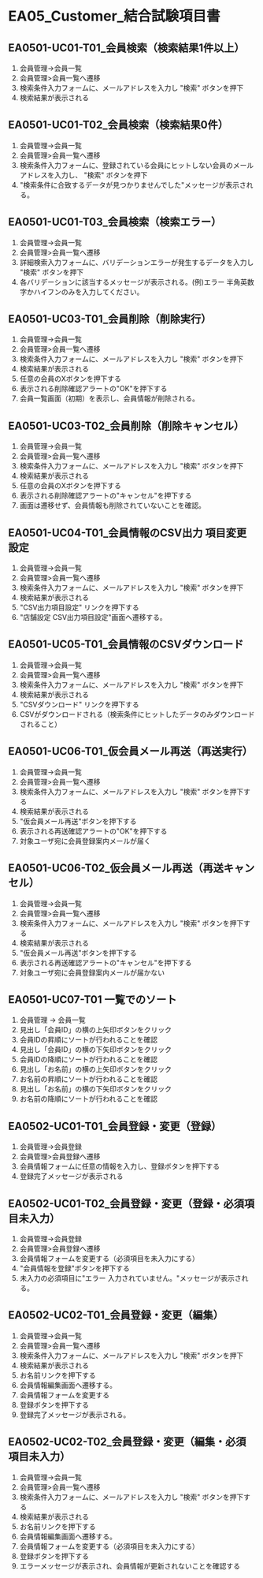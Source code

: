 # EA05_Customer_結合試験項目書

## EA0501-UC01-T01_会員検索（検索結果1件以上）

1. 会員管理→会員一覧
1. 会員管理>会員一覧へ遷移
1. 検索条件入力フォームに、メールアドレスを入力し "検索" ボタンを押下
1. 検索結果が表示される

## EA0501-UC01-T02_会員検索（検索結果0件）

1. 会員管理→会員一覧
1. 会員管理>会員一覧へ遷移
1. 検索条件入力フォームに、登録されている会員にヒットしない会員のメールアドレスを入力し、 "検索" ボタンを押下
1. "検索条件に合致するデータが見つかりませんでした"メッセージが表示される。

## EA0501-UC01-T03_会員検索（検索エラー）

1. 会員管理→会員一覧
1. 会員管理>会員一覧へ遷移
1. 詳細検索入力フォームに、バリデーションエラーが発生するデータを入力し "検索" ボタンを押下
1. 各バリデーションに該当するメッセージが表示される。(例)エラー 半角英数字かハイフンのみを入力してください。

## EA0501-UC03-T01_会員削除（削除実行）

1. 会員管理→会員一覧
1. 会員管理>会員一覧へ遷移
1. 検索条件入力フォームに、メールアドレスを入力し "検索" ボタンを押下
1. 検索結果が表示される
1. 任意の会員のXボタンを押下する
1. 表示される削除確認アラートの"OK"を押下する
1. 会員一覧画面（初期）を表示し、会員情報が削除される。

## EA0501-UC03-T02_会員削除（削除キャンセル）

1. 会員管理→会員一覧
1. 会員管理>会員一覧へ遷移
1. 検索条件入力フォームに、メールアドレスを入力し "検索" ボタンを押下
1. 検索結果が表示される
1. 任意の会員のXボタンを押下する
1. 表示される削除確認アラートの"キャンセル"を押下する
1. 画面は遷移せず、会員情報も削除されていないことを確認。

## EA0501-UC04-T01_会員情報のCSV出力 項目変更設定

1. 会員管理→会員一覧
1. 会員管理>会員一覧へ遷移
1. 検索条件入力フォームに、メールアドレスを入力し "検索" ボタンを押下
1. 検索結果が表示される
1. "CSV出力項目設定" リンクを押下する
1. "店舗設定 CSV出力項目設定"画面へ遷移する。

## EA0501-UC05-T01_会員情報のCSVダウンロード

1. 会員管理→会員一覧
1. 会員管理>会員一覧へ遷移
1. 検索条件入力フォームに、メールアドレスを入力し "検索" ボタンを押下
1. 検索結果が表示される
1. "CSVダウンロード" リンクを押下する
1. CSVがダウンロードされる（検索条件にヒットしたデータのみダウンロードされること）

## EA0501-UC06-T01_仮会員メール再送（再送実行）

1. 会員管理→会員一覧
1. 会員管理>会員一覧へ遷移
1. 検索条件入力フォームに、メールアドレスを入力し "検索" ボタンを押下する
1. 検索結果が表示される
1. "仮会員メール再送"ボタンを押下する
1. 表示される再送確認アラートの"OK"を押下する
1. 対象ユーザ宛に会員登録案内メールが届く

## EA0501-UC06-T02_仮会員メール再送（再送キャンセル）

1. 会員管理→会員一覧
1. 会員管理>会員一覧へ遷移
1. 検索条件入力フォームに、メールアドレスを入力し "検索" ボタンを押下する
1. 検索結果が表示される
1. "仮会員メール再送"ボタンを押下する
1. 表示される再送確認アラートの"キャンセル"を押下する
1. 対象ユーザ宛に会員登録案内メールが届かない

## EA0501-UC07-T01 一覧でのソート

1. 会員管理 → 会員一覧
1. 見出し「会員ID」の横の上矢印ボタンをクリック
1. 会員IDの昇順にソートが行われることを確認
1. 見出し「会員ID」の横の下矢印ボタンをクリック
1. 会員IDの降順にソートが行われることを確認
1. 見出し「お名前」の横の上矢印ボタンをクリック
1. お名前の昇順にソートが行われることを確認
1. 見出し「お名前」の横の下矢印ボタンをクリック
1. お名前の降順にソートが行われることを確認

## EA0502-UC01-T01_会員登録・変更（登録）

1. 会員管理→会員登録
1. 会員管理>会員登録へ遷移
1. 会員情報フォームに任意の情報を入力し、登録ボタンを押下する
1. 登録完了メッセージが表示される

## EA0502-UC01-T02_会員登録・変更（登録・必須項目未入力）

1. 会員管理→会員登録
1. 会員管理>会員登録へ遷移
1. 会員情報フォームを変更する（必須項目を未入力にする）
1. "会員情報を登録"ボタンを押下する
1. 未入力の必須項目に"エラー 入力されていません。"メッセージが表示される。

## EA0502-UC02-T01_会員登録・変更（編集）

1. 会員管理→会員一覧
1. 会員管理>会員一覧へ遷移
1. 検索条件入力フォームに、メールアドレスを入力し "検索" ボタンを押下
1. 検索結果が表示される
1. お名前リンクを押下する
1. 会員情報編集画面へ遷移する。
1. 会員情報フォームを変更する
1. 登録ボタンを押下する
1. 登録完了メッセージが表示される。

## EA0502-UC02-T02_会員登録・変更（編集・必須項目未入力）

1. 会員管理→会員一覧
1. 会員管理>会員一覧へ遷移
1. 検索条件入力フォームに、メールアドレスを入力し "検索" ボタンを押下する
1. 検索結果が表示される
1. お名前リンクを押下する
1. 会員情報編集画面へ遷移する。
1. 会員情報フォームを変更する（必須項目を未入力にする）
1. 登録ボタンを押下する
1. エラーメッセージが表示され、会員情報が更新されないことを確認する
